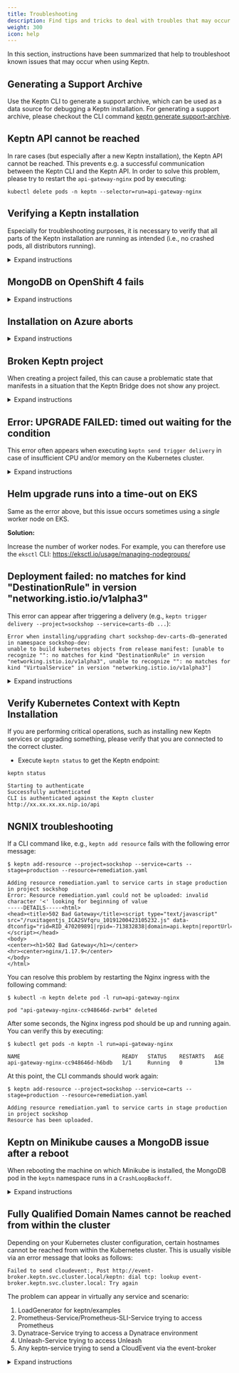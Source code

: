 ```yaml
---
title: Troubleshooting
description: Find tips and tricks to deal with troubles that may occur when using Keptn. 
weight: 300
icon: help
---
```


In this section, instructions have been summarized that help to troubleshoot known issues that may occur when using Keptn.

## Generating a Support Archive

Use the Keptn CLI to generate a support archive, which can be used as a data source for debugging a Keptn installation.
For generating a support archive, please checkout the CLI command [keptn generate support-archive](../reference/cli/commands/keptn_generate_support-archive/).

## Keptn API cannot be reached

In rare cases (but especially after a new Keptn installation), the Keptn API cannot be reached.
This prevents e.g. a successful communication between the Keptn CLI and the Keptn API.
In order to solve this problem, please try to restart the `api-gateway-nginx` pod by executing:

```console
kubectl delete pods -n keptn --selector=run=api-gateway-nginx
```

## Verifying a Keptn installation

Especially for troubleshooting purposes, it is necessary to verify that all parts of the Keptn installation are running as intended (i.e., no crashed pods, all distributors running).

<details><summary>Expand instructions</summary>
<p>

- To verify your Keptn installation, retrieve the pods running in the `keptn` namespace.

```console
kubectl get pods -n keptn
```

```console
NAME                                                              READY   STATUS    RESTARTS   AGE
api-gateway-nginx-5669667d4f-2ppg9                                1/1     Running   0          20s
api-service-5b846f4d5b-trmbp                                      1/1     Running   0          28s
bridge-6dcc7cc967-hfvdv                                           1/1     Running   0          21s
configuration-service-589fbfb7d9-2rrmv                            2/2     Running   2          30s
eventbroker-go-7d9bbd5b88-84lgf                                   1/1     Running   0          31s
gatekeeper-service-58d89b6c79-bxzsv                               2/2     Running   2          31s
helm-service-67c6fff6d-qxhsj                                      2/2     Running   0          23s
helm-service-continuous-deployment-distributor-7c4455d697-gwwgj   1/1     Running   3          30s
jmeter-service-5444cc4968-v559v                                   2/2     Running   2          30s
keptn-nats-cluster-0                                              3/3     Running   0          28s
lighthouse-service-65ff48dc57-6hdvx                               2/2     Running   2          30s
mongodb-59975d9f4c-nn5c2                                          1/1     Running   0          26s
mongodb-datastore-7fdb567996-lgjj8                                2/2     Running   2          33s
remediation-service-56777cb979-957l4                              2/2     Running   2          33s
shipyard-service-57c6996f47-pzs9r                                 2/2     Running   2          34s
openshift-route-service-57b45c4dfc-4x5lm                          2/2     Running   0          32s (OpenShift only)
```

</p></details>

## MongoDB on OpenShift 4 fails
<details><summary>Expand instructions</summary>
<p>

**Reason:** 

The root cause of this issue is that the MongoDB (as deployed by the default Keptn installation) tries to set `mongodb` as the owner for the files in `/var/lib/mongodb/data`. However, this is not allowed for some Persistent Volumes (PVs) with the assigned rights.

**Solution:** 

Please execute the following command to change the image of the `mongodb` deployment to run `mongodb` as root: 

```console
kubectl set image deployment/mongodb mongodb=keptn/mongodb-privileged:latest -n keptn
```
</p></details>

## Installation on Azure aborts
<details><summary>Expand instructions</summary>
<p>

**Investigation:**

The Keptn installation is aborting with the following error:

```console
Cannot obtain the cluster/pod IP CIDR
```

**Reason:** 

The root cause of this issue is that `kubenet` is not used in your AKS cluster. However, it is needed to retrieve the `podCidr` according to the official docs: https://docs.microsoft.com/en-us/rest/api/aks/managedclusters/createorupdate#containerservicenetworkprofile 

**Solution:** 

Please select the **Kubenet network plugin (basic)** when setting up your AKS cluster, instead of *Azure network plugin (advanced)* and retry the installation. You can find more information here: https://docs.microsoft.com/en-us/azure/aks/configure-kubenet 

</p></details>


## Broken Keptn project

When creating a project failed, this can cause a problematic state that manifests in a situation that the Keptn Bridge does not show any project.

<details><summary>Expand instructions</summary>
<p>

**Situation**: Executing [keptn create project](../reference/cli/commands/keptn_create_project/) failed with following error message: 

```console
Starting to create project   
ID of Keptn context: 9d1a30cd-e00b-4354-a308-03e50368bc40  
Creating project sockshop failed. Could not commit changes.
```

**Problem**: The Keptn Bridge does not show any project even though other projects were already displayed. 

**Solution**: 

* Try to execute the command [keptn delete project](../reference/cli/commands/keptn_delete_project/):

* If the command did not work, manually delete the faulty project in the `configuration-service` pod.

    1. Connect to the pod of `configuration-service`: 
    ```console
    kubectl -n keptn exec -it svc/configuration-service sh`
    ```

    1. In the pod, go to: `/data/config/`

    1. Delete the directory with the name of the faulty project: 
    ```console
    rm -rf projectXYZ 
    ```

</p></details>


## Error: UPGRADE FAILED: timed out waiting for the condition

This error often appears when executing `keptn send trigger delivery` in case of insufficient CPU and/or memory on the Kubernetes cluster.

<details><summary>Expand instructions</summary>
<p>

**Investigation:**

The Helm upgrade runs into a time-out when deploying a new artifact of your service using

```console
keptn trigger delivery
```

**Reason:** 

In this case, Helm creates a new Kubernetes Deployment with the new artifact, but Kubernetes fails to start the pod. 
Unfortunately, there is no way to catch this error by Helm (right now). A good way to detect the error is to look at the Kubernetes events captured by the cluster:

```console
kubectl -n sockshop-dev get events  --sort-by='.metadata.creationTimestamp'
```

where `sockshop-dev` is the project and stage that you are trying to deploy to.

*Note*: This error can also occur at a later stage (e.g., when using blue-green deployments).

**Solution:** 

Increase the number of vCPUs and/or memory, or add another Kubernetes worker node.

</p></details>


## Helm upgrade runs into a time-out on EKS

Same as the error above, but this issue occurs sometimes using a _single_ worker node on EKS.

**Solution:** 

Increase the number of worker nodes. For example, you can therefore use the `eksctl` CLI:
https://eksctl.io/usage/managing-nodegroups/

## Deployment failed: no matches for kind "DestinationRule" in version "networking.istio.io/v1alpha3"

This error can appear after triggering a delivery (e.g., `keptn trigger delivery --project=sockshop --service=carts-db ...`):
```
Error when installing/upgrading chart sockshop-dev-carts-db-generated in namespace sockshop-dev: 
unable to build kubernetes objects from release manifest: [unable to recognize "": no matches for kind "DestinationRule" in version "networking.istio.io/v1alpha3", unable to recognize "": no matches for kind "VirtualService" in version "networking.istio.io/v1alpha3"]
```

<details><summary>Expand instructions</summary>
<p>

**Investigation:**

`helm-service` triggers a helm upgrade when deploying a new artifact of the respective service. However, the upgrade fails with the aforementioned error message displayed in Keptn Bridge.

**Reason:**

In this case, Helm applies the Kubernetes manifests shipped with the new artifact on the Kubernetes cluster, but Kubernetes fails to find the resources `"DestinationRule"` and `"VirtualService"` which are part of Istio.
Most likely Istio is not installed on your Kubernetes cluster.

**Solution:**

Install Istio as described in the [Install and configure Istio](../../install/istio/) section.

</p></details>


## Verify Kubernetes Context with Keptn Installation

If you are performing critical operations, such as installing new Keptn services or upgrading something, please verify
that you are connected to the correct cluster.

* Execute `keptn status` to get the Keptn endpoint: 

```console
keptn status
```

```console
Starting to authenticate
Successfully authenticated
CLI is authenticated against the Keptn cluster http://xx.xx.xx.xx.nip.io/api
```

## NGNIX troubleshooting

If a CLI command like, e.g., `keptn add resource` fails with the following error message:

```
$ keptn add-resource --project=sockshop --service=carts --stage=production --resource=remediation.yaml

Adding resource remediation.yaml to service carts in stage production in project sockshop
Error: Resource remediation.yaml could not be uploaded: invalid character '<' looking for beginning of value
-----DETAILS-----<html>
<head><title>502 Bad Gateway</title><script type="text/javascript" src="/ruxitagentjs_ICA2SVfqru_10191200423105232.js" data-dtconfig="rid=RID_470209891|rpid=-713832838|domain=api.keptn|reportUrl=/rb_bf35021xvs|app=ea7c4b59f27d43eb|featureHash=ICA2SVfqru|rdnt=1|uxrgce=1|bp=2|cuc=k1g1l44n|srms=1,1,,,|uxrgcm=100,25,300,3;100,25,300,3|dpvc=1|bismepl=2000|lastModification=1587774023960|dtVersion=10191200423105232|tp=500,50,0,1|uxdcw=1500|agentUri=/ruxitagentjs_ICA2SVfqru_10191200423105232.js"></script></head>
<body>
<center><h1>502 Bad Gateway</h1></center>
<hr><center>nginx/1.17.9</center>
</body>
</html>
```

You can resolve this problem by restarting the Nginx ingress with the following command:

```
$ kubectl -n keptn delete pod -l run=api-gateway-nginx

pod "api-gateway-nginx-cc948646d-zwrb4" deleted
```

After some seconds, the Nginx ingress pod should be up and running again. You can verify this by executing:

```
$ kubectl get pods -n keptn -l run=api-gateway-nginx

NAME                                READY   STATUS    RESTARTS   AGE
api-gateway-nginx-cc948646d-h6bdb   1/1     Running   0          13m
```

At this point, the CLI commands should work again:

```
$ keptn add-resource --project=sockshop --service=carts --stage=production --resource=remediation.yaml

Adding resource remediation.yaml to service carts in stage production in project sockshop
Resource has been uploaded.
```

## Keptn on Minikube causes a MongoDB issue after a reboot

When rebooting the machine on which Minikube is installed, the MongoDB pod in the `keptn` namespace runs in a `CrashLoopBackoff`. 

<details><summary>Expand instructions</summary>
<p>

**Note:** Minikube is a Kubernetes distribution for development environments. Please go with K3s/K3d for a more stable setup.

**Investigation:**

* To verify the problem, investigate the logs of the mongodb pod:

```console
kubectl logs -n keptn mongodb-578b4d8bcd-dhgb8
```

```console
=> sourcing /usr/share/container-scripts/mongodb/pre-init//10-check-env-vars.sh ...
=> sourcing /usr/share/container-scripts/mongodb/pre-init//20-setup-wiredtiger-cache.sh ...
=> sourcing /usr/share/container-scripts/mongodb/pre-init//30-set-config-file.sh ...
=> sourcing /usr/share/container-scripts/mongodb/pre-init//35-setup-default-datadir.sh ...
ERROR: Couldn't write into /var/lib/mongodb/data
CAUSE: current user doesn't have permissions for writing to /var/lib/mongodb/data directory
DETAILS: current user id = 184, user groups: 184 0
stat: failed to get security context of '/var/lib/mongodb/data': No data available
DETAILS: directory permissions: drwxr-xr-x owned by 0:0, SELinux: ?
```

**Reason:** 

The problem is a permission issue on the `/var/lib/mongodb/data` folder. See [kubernetes/minikube#1184](https://github.com/kubernetes/minikube/issues/1184) and Minikube 'none' driver: https://minikube.sigs.k8s.io/docs/reference/drivers/none/ which lay out complexity for persistence.

**Solution:** 

A workaround for this issue is to add an `initContainer` to the mongodb deployment as shown below. This container will be executed before the actual mongodb container and sets the right permissions on the `/var/lib/mongodb/data` folder. 

```yaml
initContainers:
- name: volume-mount-hack
    image: busybox
    command: ["sh", "-c", "chown -R 184:184 /var/lib/mongodb/data"]
    volumeMounts:
    - name: mongodata
      mountPath: /var/lib/mongodb/data
```

</p></details>


## Fully Qualified Domain Names cannot be reached from within the cluster

Depending on your Kubernetes cluster configuration, certain hostnames cannot be reached from within the Kubernetes cluster. This is usually visible via an error message that looks as follows:
```
Failed to send cloudevent:, Post http://event-broker.keptn.svc.cluster.local/keptn: dial tcp: lookup event-broker.keptn.svc.cluster.local: Try again
```

The problem can appear in virtually any service and scenario:

1. LoadGenerator for keptn/examples
1. Prometheus-Service/Prometheus-SLI-Service trying to access Prometheus
1. Dynatrace-Service trying to access a Dynatrace environment
1. Unleash-Service trying to access Unleash
1. Any keptn-service trying to send a CloudEvent via the event-broker

<details><summary>Expand instructions</summary>
<p>


**Problem**: Trying to access certain hostnames does not work within the cluster.

The reason behind this is that some Kubernetes cluster configurations have issues when it comes to resolving internal hostnames like `service.namespace.svc.cluster.local`, but potentially reaching ANY hostname might fail, e.g., trying to fetch a URL via `wget keptn.sh`.

**Analysis**: To find out whether you are affected or not, please run an `alpine:3.11` container that tries to access the Kubernetes API or any external hostname, e.g.:

```
kubectl run -i --restart=Never --rm test-${RANDOM} --image=alpine:3.11 -- sh -c "wget --no-check-certificate https://kubernetes.default.svc.cluster.local/api/v1"
```

```
kubectl run -i --restart=Never --rm test-${RANDOM} --image=alpine:3.11 -- sh -c "wget https://keptn.sh"
```

If in any of the above instances you get a "bad address", then you are most likely affected, e.g.:
```
wget: bad address 'kubernetes.default.svc.cluster.local'
```

If it prints a download bar, the content of the requested URL or an HTTP 400 error (or similar), the connection works, e.g.:
```
Connecting to kubernetes.default.svc.cluster.local (10.0.80.1:443)
saving to 'v1'
v1                   100% |********************************| 10337  0:00:00 ETA
```

The problem behind this is usually a misconfiguration for the nameserver or the local `/etc/resolv.conf` configuration (e.g., searchdomains). 

More details can be found at [GitHub Kubernetes Issue #64924](https://github.com/kubernetes/kubernetes/issues/64924).

**Solutions**: 

* Verify that your cluster's nameserver configuration is working as expected, especially the searchdomains. Easiest way to verify is to look at the output of
   ```console
   nslookup keptn.sh
   ```
   on your physical machine as well as within your Kubernetes cluster:
   ```console
   kubectl run -i --restart=Never --rm test-${RANDOM} --image=alpine:3.11 -- sh -c "nslookup keptn.sh" 
   ```
   * If a nameserver returns `NXDOMAIN` or `Non-authoritative answer`, everything is fine. 
   * If at any point a nameserver returns an `ERRFAIL`, `SERVFAIL` or similar, update the hosts `/etc/resolv.conf` file (together with your administrator) and try again.
   
* Overwrite the DNS config `ndots` to `ndots:1` [in all deployment manifests](https://pracucci.com/kubernetes-dns-resolution-ndots-options-and-why-it-may-affect-application-performances.html).

</p></details>
